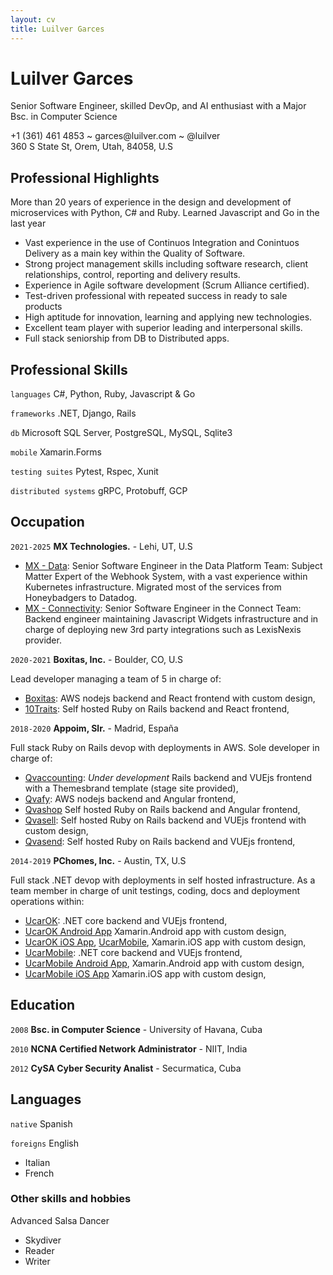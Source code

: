 ```yaml
---
layout: cv
title: Luilver Garces
---
```

# Luilver Garces
Senior Software Engineer, skilled DevOp, and AI enthusiast with a Major Bsc. in Computer Science

<div id="webaddress">
+1 (361) 461 4853 ~ garces@luilver.com ~ @luilver
<br>
360 S State St, Orem, Utah, 84058, U.S
</div>

## Professional Highlights

More than 20 years of experience in the design and development of microservices
with Python, C# and Ruby. Learned Javascript and Go in the last year

- Vast experience in the use of Continuos Integration and Conintuos Delivery as
a main key within the Quality of Software.
- Strong project management skills including software research, client
 relationships, control, reporting and delivery results.
- Experience in Agile software development (Scrum Alliance certified).
- Test-driven professional with repeated success in ready to sale products
- High aptitude for innovation, learning and applying new technologies.
- Excellent team player with superior leading and interpersonal skills.
- Full stack seniorship from DB to Distributed apps.

## Professional Skills

`languages`
C#, Python, Ruby, Javascript & Go

`frameworks`
.NET, Django, Rails

`db`
Microsoft SQL Server, PostgreSQL, MySQL, Sqlite3

`mobile`
Xamarin.Forms

`testing suites`
Pytest, Rspec, Xunit

`distributed systems`
gRPC, Protobuff, GCP

## Occupation

`2021-2025`
**MX Technologies.** - Lehi, UT, U.S

- [MX - Data](https://www.mx.com/products/data/):
Senior Software Engineer in the Data Platform Team: Subject Matter Expert of the Webhook System, with a vast experience within Kubernetes infrastructure. Migrated most of the services from Honeybadgers to Datadog.
- [MX - Connectivity](https://www.mx.com/products/connectivity/):
Senior Software Engineer in the Connect Team: Backend engineer maintaining Javascript Widgets infrastructure and in charge of deploying new 3rd party integrations such as LexisNexis provider.

`2020-2021`
**Boxitas, Inc.** - Boulder, CO, U.S

Lead developer managing a team of 5 in charge of:
- [Boxitas](http://boxitas.com): AWS nodejs backend and React frontend
with custom design,
- [10Traits](http://10traits.com): Self hosted Ruby on Rails backend and React frontend,

`2018-2020`
**Appoim, Slr.** - Madrid, España

Full stack Ruby on Rails devop with deployments in AWS. Sole developer in charge
of:
 - [Qvaccounting](http://51.81.86.70:8080/): _Under development_ Rails backend and VUEjs frontend
with a Themesbrand template (stage site provided),
 - [Qvafy](http://www.qvafy.com): AWS nodejs backend and Angular frontend,
 - [Qvashop](http://www.qvashop.com) Self hosted Ruby on Rails backend and Angular frontend, 
 - [Qvasell](http://qvasell.com): Self hosted Ruby on Rails backend and VUEjs frontend
with custom design,
 - [Qvasend](http://qvasend.com): Self hosted Ruby on Rails backend and VUEjs frontend,

`2014-2019`
**PChomes, Inc.** - Austin, TX, U.S

Full stack .NET devop with deployments in self hosted infrastructure. As a team
member in charge of unit testings, coding, docs and deployment operations within:
 - [UcarOK](http://ucarok.com): .NET core backend and VUEjs frontend,
 - [UcarOK Android App](http://play.google.com/store/apps/details?id=com.ucarok.obdconnect)
Xamarin.Android app with custom design,
 - [UcarOK iOS App](http://apps.apple.com/us/app/ucarok/id1389936706), [UcarMobile](http://ucarmobile.com),
Xamarin.iOS app with custom design,
 - [UcarMobile](http://ucarmobile.com): .NET core backend and VUEjs frontend,
 - [UcarMobile Android App](http://play.google.com/store/apps/details?id=com.uCarMobile.obdconnect), 
Xamarin.Android app with custom design,
 - [UcarMobile iOS App](http://apps.apple.com/ie/app/ucar-mobile-car-care-repair/id1495701232)
Xamarin.iOS app with custom design,

## Education

`2008`
**Bsc. in Computer Science** - University of Havana, Cuba

`2010`
**NCNA Certified Network Administrator** - NIIT, India

`2012`
**CySA Cyber Security Analist** - Securmatica, Cuba

## Languages

`native`
Spanish

`foreigns`
English

- Italian
- French

### Other skills and hobbies

Advanced Salsa Dancer

- Skydiver
- Reader
- Writer

<!-- ### Footprint

Last update on: Sun Jul 6 01:41:04 PM MDT 2025

Version: 0.2.3
-->
